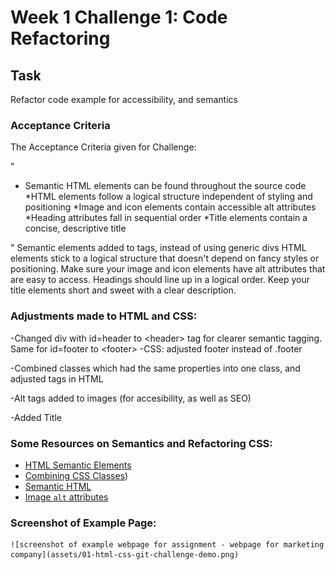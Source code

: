 # Week 1 Challenge 1: Code Refactoring

## Task 

Refactor code example for accessibility, and semantics 

### Acceptance Criteria

The Acceptance Criteria given for Challenge:

"
* Semantic HTML elements can be found throughout the source code
*HTML elements follow a logical structure independent of styling and positioning
*Image and icon elements contain accessible alt attributes
*Heading attributes fall in sequential order
*Title elements contain a concise, descriptive title

"
Semantic elements added to tags, instead of using generic divs
HTML elements stick to a logical structure that doesn't depend on fancy styles or positioning.
Make sure your image and icon elements have alt attributes that are easy to access.
Headings should line up in a logical order.
Keep your title elements short and sweet with a clear description.

### Adjustments made to HTML and CSS:
-Changed div with id=header to \<header\> tag for clearer semantic tagging. Same for id=footer to \<footer\> 
-CSS: adjusted footer instead of .footer

-Combined classes which had the same properties into one class, and adjusted tags in HTML

-Alt tags added to images (for accesibility, as well as SEO)

-Added Title

### Some Resources on Semantics and Refactoring CSS:
* [HTML Semantic Elements](https://www.w3schools.com/html/html5_semantic_elements.asp)
* [Combining CSS Classes](https://www.youtube.com/watch?v=JxCQ1Jl75Ek))
* [Semantic HTML](https://www.w3schools.com/html/html5_semantic_elements.asp)
* [Image `alt` attributes](https://www.w3schools.com/tags/att_img_alt.asp)

### Screenshot of Example Page:

    ![screenshot of example webpage for assignment - webpage for marketing company](assets/01-html-css-git-challenge-demo.png)

